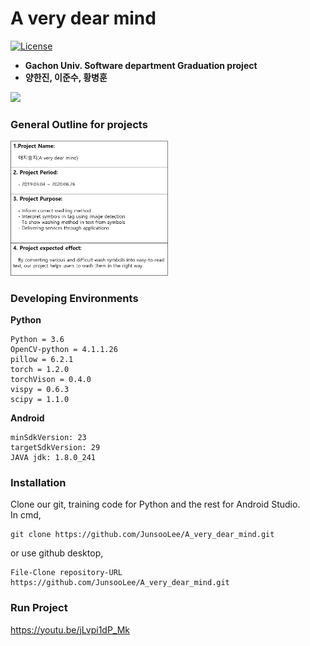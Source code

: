 # A very dear mind
[![License](https://img.shields.io/badge/License-Apache%202.0-blue.svg)](https://opensource.org/licenses/Apache-2.0)

- **Gachon Univ. Software department Graduation project**   
- **양한진, 이준수, 황병훈**

<img src = "https://user-images.githubusercontent.com/52238766/85866361-3cef9100-b802-11ea-9e1a-c80f5a43c97c.PNG">

### General Outline for projects   
<img src="https://github.com/JunsooLee/A_very_dear_mind/blob/master/WIKI/outline.png" width="50%"></img>
### Developing Environments
**Python**
```
Python = 3.6
OpenCV-python = 4.1.1.26
pillow = 6.2.1
torch = 1.2.0
torchVison = 0.4.0
vispy = 0.6.3
scipy = 1.1.0
```
**Android**
```
minSdkVersion: 23
targetSdkVersion: 29
JAVA jdk: 1.8.0_241
```

### Installation   
Clone our git, training code for Python and the rest for Android Studio.   
In cmd, 
```
git clone https://github.com/JunsooLee/A_very_dear_mind.git
```
or use github desktop,
```
File-Clone repository-URL  https://github.com/JunsooLee/A_very_dear_mind.git
```

### Run Project   
https://youtu.be/jLvpi1dP_Mk


